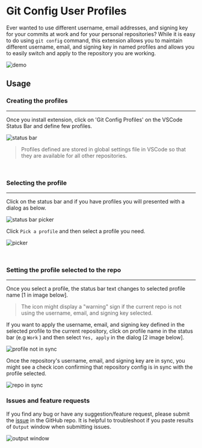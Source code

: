 # Git Config User Profiles

Ever wanted to use different username, email addresses, and signing key for your commits at work and for your personal repositories? While it is easy to do using `git config` command, this extension allows you to maintain different username, email, and signing key in named profiles and allows you to easily switch and apply to the repository you are working.

![demo](images/marketplace/demo.gif)

## Usage

### Creating the profiles
---
Once you install extension, click on 'Git Config Profiles' on the VSCode Status Bar and define few profiles. 

![status bar](images/marketplace/statusbar.png)

> Profiles defined are stored in global settings file in VSCode so that they are available for all other repositories.

<br/>

### Selecting the profile
---

Click on the status bar and if you have profiles you will presented with a dialog as below.

![status bar picker](images/marketplace/statusbar-picker.png)

Click `Pick a profile` and then select a profile you need.

![picker](images/marketplace/profile-picker.png)

<br/>

### Setting the profile selected to the repo
---
Once you select a profile, the status bar text changes to selected profile name [1 in image below]. 

> The icon might display a "warning" sign if the current repo is not using the username, email, and signing key selected.

If you want to apply the username, email, and signing key defined in the selected profile to the current repository, click on profile name in the status bar (e.g `Work` ) and then select `Yes, apply` in the dialog [2 image below].

![profile not in sync](images/marketplace/repo-not-in-sync.png)

Once the repository's username, email, and signing key are in sync, you might see a check icon confirming that repository config is in sync with the profile selected.

![repo in sync](images/marketplace/repo-in-sync.png)


### Issues and feature requests

If you find any bug or have any suggestion/feature request, please submit the [issue](https://github.com/onlyutkarsh/git-config-user-profiles/issues) in the GitHub repo. It is helpful to troubleshoot if you paste results of `Output` window when submitting issues. 

![output window](images/marketplace/outputwindow.png)

